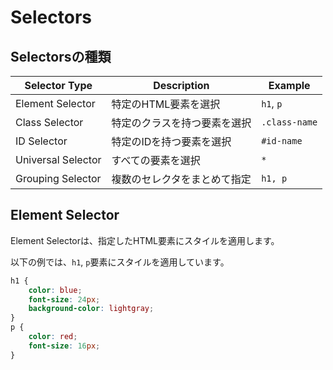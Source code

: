 # Selectors

## Selectorsの種類

| Selector Type      | Description                  | Example       |
| ------------------ | ---------------------------- | ------------- |
| Element Selector   | 特定のHTML要素を選択         | `h1`, `p`     |
| Class Selector     | 特定のクラスを持つ要素を選択 | `.class-name` |
| ID Selector        | 特定のIDを持つ要素を選択     | `#id-name`    |
| Universal Selector | すべての要素を選択           | `*`           |
| Grouping Selector  | 複数のセレクタをまとめて指定 | `h1, p`       |

## Element Selector

Element Selectorは、指定したHTML要素にスタイルを適用します。

以下の例では、`h1`, `p`要素にスタイルを適用しています。

```css
h1 {
    color: blue;
    font-size: 24px;
    background-color: lightgray;
}
p {
    color: red;
    font-size: 16px;
}
```